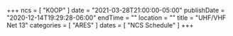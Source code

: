 +++
ncs = [ "K0OP" ]
date = "2021-03-28T21:00:00-05:00"
publishDate = "2020-12-14T19:29:28-06:00"
endTime = ""
location = ""
title = "UHF/VHF Net 13"
categories = [ "ARES" ]
dates = [ "NCS Schedule" ]
+++
